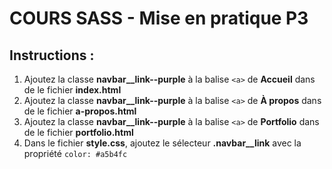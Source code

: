 # COURS SASS - Mise en pratique P3

## Instructions :

1. Ajoutez la classe **navbar__link--purple** à la balise `<a>` de **Accueil** dans de le fichier **index.html**
2. Ajoutez la classe **navbar__link--purple** à la balise `<a>` de **À propos** dans de le fichier **a-propos.html** 
3. Ajoutez la classe **navbar__link--purple** à la balise `<a>` de **Portfolio** dans de le fichier **portfolio.html**  
2. Dans le fichier **style.css**, ajoutez le sélecteur **.navbar__link** avec la propriété `color: #a5b4fc` 